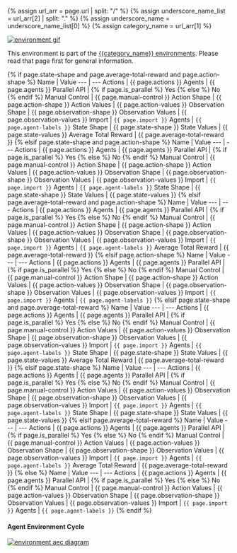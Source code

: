 {% assign url_arr = page.url | split: "/" %}
{% assign underscore_name_list = url_arr[2] | split: "." %}
{% assign underscore_name = underscore_name_list[0] %}
{% assign category_name = url_arr[1] %}

<div class="floatright" markdown="1">

<a href="{{category_name}}_{{underscore_name}}.gif">
<img src="{{category_name}}_{{underscore_name}}.gif" alt="environment gif" />
</a>

This environment is part of the [{{category_name}} environments](../{{category_name}}). Please read that page first for general information.


{% if page.state-shape and page.average-total-reward and page.action-shape %}
Name | Value
--- | ---
Actions | {{ page.actions }}
Agents | {{ page.agents }}
Parallel API | {% if page.is_parallel %} Yes {% else %} No {% endif %}
Manual Control | {{ page.manual-control }}
Action Shape | {{ page.action-shape }}
Action Values | {{ page.action-values }}
Observation Shape | {{ page.observation-shape }}
Observation Values | {{ page.observation-values }}
Import | `{{ page.import }}`
Agents | `{{ page.agent-labels }}`
State Shape | {{ page.state-shape }}
State Values | {{ page.state-values }}
Average Total Reward | {{ page.average-total-reward }}
{% elsif page.state-shape and page.action-shape %}
Name | Value
--- | ---
Actions | {{ page.actions }}
Agents | {{ page.agents }}
Parallel API | {% if page.is_parallel %} Yes {% else %} No {% endif %}
Manual Control | {{ page.manual-control }}
Action Shape | {{ page.action-shape }}
Action Values | {{ page.action-values }}
Observation Shape | {{ page.observation-shape }}
Observation Values | {{ page.observation-values }}
Import | `{{ page.import }}`
Agents | `{{ page.agent-labels }}`
State Shape | {{ page.state-shape }}
State Values | {{ page.state-values }}
{% elsif page.average-total-reward and page.action-shape %}
Name | Value
--- | ---
Actions | {{ page.actions }}
Agents | {{ page.agents }}
Parallel API | {% if page.is_parallel %} Yes {% else %} No {% endif %}
Manual Control | {{ page.manual-control }}
Action Shape | {{ page.action-shape }}
Action Values | {{ page.action-values }}
Observation Shape | {{ page.observation-shape }}
Observation Values | {{ page.observation-values }}
Import | `{{ page.import }}`
Agents | `{{ page.agent-labels }}`
Average Total Reward | {{ page.average-total-reward }}
{% elsif page.action-shape %}
Name | Value
--- | ---
Actions | {{ page.actions }}
Agents | {{ page.agents }}
Parallel API | {% if page.is_parallel %} Yes {% else %} No {% endif %}
Manual Control | {{ page.manual-control }}
Action Shape | {{ page.action-shape }}
Action Values | {{ page.action-values }}
Observation Shape | {{ page.observation-shape }}
Observation Values | {{ page.observation-values }}
Import | `{{ page.import }}`
Agents | `{{ page.agent-labels }}`
{% elsif page.state-shape and page.average-total-reward %}
Name | Value
--- | ---
Actions | {{ page.actions }}
Agents | {{ page.agents }}
Parallel API | {% if page.is_parallel %} Yes {% else %} No {% endif %}
Manual Control | {{ page.manual-control }}
Action Values | {{ page.action-values }}
Observation Shape | {{ page.observation-shape }}
Observation Values | {{ page.observation-values }}
Import | `{{ page.import }}`
Agents | `{{ page.agent-labels }}`
State Shape | {{ page.state-shape }}
State Values | {{ page.state-values }}
Average Total Reward | {{ page.average-total-reward }}
{% elsif page.state-shape %}
Name | Value
--- | ---
Actions | {{ page.actions }}
Agents | {{ page.agents }}
Parallel API | {% if page.is_parallel %} Yes {% else %} No {% endif %}
Manual Control | {{ page.manual-control }}
Action Values | {{ page.action-values }}
Observation Shape | {{ page.observation-shape }}
Observation Values | {{ page.observation-values }}
Import | `{{ page.import }}`
Agents | `{{ page.agent-labels }}`
State Shape | {{ page.state-shape }}
State Values | {{ page.state-values }}
{% elsif page.average-total-reward %}
Name | Value
--- | ---
Actions | {{ page.actions }}
Agents | {{ page.agents }}
Parallel API | {% if page.is_parallel %} Yes {% else %} No {% endif %}
Manual Control | {{ page.manual-control }}
Action Values | {{ page.action-values }}
Observation Shape | {{ page.observation-shape }}
Observation Values | {{ page.observation-values }}
Import | `{{ page.import }}`
Agents | `{{ page.agent-labels }}`
Average Total Reward | {{ page.average-total-reward }}
{% else %}
Name | Value
--- | ---
Actions | {{ page.actions }}
Agents | {{ page.agents }}
Parallel API | {% if page.is_parallel %} Yes {% else %} No {% endif %}
Manual Control | {{ page.manual-control }}
Action Values | {{ page.action-values }}
Observation Shape | {{ page.observation-shape }}
Observation Values | {{ page.observation-values }}
Import | `{{ page.import }}`
Agents | `{{ page.agent-labels }}`
{% endif %}


#### Agent Environment Cycle

<a href="/assets/img/aec/{{category_name}}_{{underscore_name}}_aec.svg">
<img src="/assets/img/aec/{{category_name}}_{{underscore_name}}_aec.svg" alt="environment aec diagram" />
</a>

</div>
